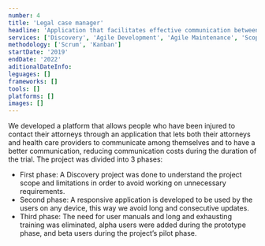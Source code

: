 ```yaml
---
number: 4
title: 'Legal case manager'
headline: 'Application that facilitates effective communication between clients, lawyers and healthcare providers during physical injury lawsuits.'
services: ['Discovery', 'Agile Development', 'Agile Maintenance', 'Scope Development']
methodology: ['Scrum', 'Kanban']
startDate: '2019'
endDate: '2022'
aditionalDateInfo:
leguages: []
frameworks: []
tools: []
platforms: []
images: []
---
```


We developed a platform that allows people who have been injured to contact their attorneys through an application that lets both their attorneys and health care providers to communicate among themselves and to have a better communication, reducing communication costs during the duration of the trial. The project was divided into 3 phases:

- First phase: A Discovery project was done to understand the project scope and limitations in order to avoid working on unnecessary requirements.
- Second phase: A responsive application is developed to be used by the users on any device, this way we avoid long and consecutive updates.
- Third phase: The need for user manuals and long and exhausting training was eliminated, alpha users  were added during the prototype phase, and beta users during the project’s pilot phase.
